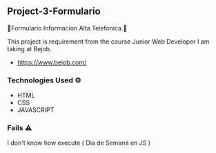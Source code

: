 ## Project-3-Formulario

📌Formulario Informacion Alta Telefonica.📌

This project is requirement from the course
Junior Web Developer I am taking at 
Bejob.

* []()https://www.bejob.com/



### Technologies Used ⚙️

* []()HTML
* []()CSS
* []()JAVASCRIPT


### Fails ⚠️

I don't know how execute ( Dia de Semana en JS )
